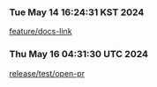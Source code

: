 ### Tue May 14 16:24:31 KST 2024
[feature/docs-link](https://design-system.webtoon.today/feature/docs-link)

### Thu May 16 04:31:30 UTC 2024
[release/test/open-pr](https://design-system.webtoon.today/release/test/open-pr)

